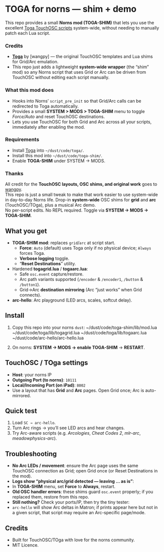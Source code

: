 # TOGA for norns — shim + demo

This repo provides a small **Norns mod (TOGA-SHIM)** that lets you use the excellent [Toga TouchOSC scripts](https://github.com/wangpy/toga) system-wide, without needing to manually patch each Lua script.

### Credits

- **[Toga](https://github.com/wangpy/toga)** by [wangpy] — the original TouchOSC templates and Lua shims for Grid/Arc emulation.  
- This repo just adds a lightweight **system-wide wrapper** (the “shim” mod) so any Norns script that uses Grid or Arc can be driven from TouchOSC without editing each script manually.

### What this mod does

- Hooks into Norns’ `script_pre_init` so that Grid/Arc calls can be redirected to Toga automatically.
- Provides a small **SYSTEM > MODS > TOGA-SHIM** menu to toggle *Force/Auto* and reset TouchOSC destinations.
- Lets you use TouchOSC for both Grid and Arc across all your scripts, immediately after enabling the mod.

### Requirements

- Install [Toga](https://github.com/wangpy/toga) into `~/dust/code/toga/`.  
- Install this mod into `~/dust/code/toga-shim/`.  
- Enable **TOGA-SHIM** under SYSTEM → MODS.

### Thanks

All credit for the **TouchOSC layouts, OSC shims, and original work** goes to [wangpy](https://github.com/wangpy).  
This repo is just a small tweak to make that work easier to use system-wide in day-to-day Norns life.
Drop-in **system-wide** OSC shims for **grid** and **arc** (TouchOSC/TOga), plus a musical Arc demo.  
No per-script edits. No REPL required. Toggle via **SYSTEM → MODS → TOGA-SHIM**.

## What you get
- **TOGA-SHIM mod**: replaces `grid`/`arc` at script start.
  - **Force**: `Auto` (default) uses Toga only if no physical device; `Always` forces Toga.
  - **Verbose logging** toggle.
  - “**Reset Destinations**” utility.
- Hardened **togagrid.lua** / **togaarc.lua**:
  - Safe `osc.event` capture/restore.
  - Arc path variants supported (`/encoder` & `/encoder1`, `/button` & `/button1`).
  - Grid→Arc **destination mirroring** (Arc “just works” when Grid connects).
- **arc-hello**: Arc playground (LED arcs, scales, softcut delay).

## Install
1. Copy this repo into your norns `dust`:
~/dust/code/toga-shim/lib/mod.lua
~/dust/code/toga/lib/togagrid.lua
~/dust/code/toga/lib/togaarc.lua
~/dust/code/arc-hello/arc-hello.lua

2. On norns: **SYSTEM → MODS → enable TOGA-SHIM** → **RESTART**.

## TouchOSC / TOga settings
- **Host**: your norns IP
- **Outgoing Port (to norns)**: `10111`
- **Local/Incoming Port (on iPad)**: `8002`
- Use a layout that has **Grid** and **Arc** pages. Open Grid once; Arc is auto-mirrored.

## Quick test
1. Load `SC → arc-hello`.
2. Turn Arc rings → you’ll see LED arcs and hear changes.
3. Try Arc-aware scripts (e.g. *Arcologies*, *Cheat Codes 2*, *mlr-arc*, *meadowphysics-arc*).

## Troubleshooting
- **No Arc LEDs / movement**: ensure the Arc page uses the same TouchOSC connection as Grid; open Grid once (or Reset Destinations in the mod).
- **Logs show “physical arc/grid detected — leaving … as is”**:
- In **TOGA-SHIM** menu, set **Force** to **Always**, restart.
- **Old OSC handler errors**: these shims guard `osc.event` properly; if you replaced them, restore from this repo.
- **Still nothing?** Check your ports/IP, then try the tiny tester:
- `arc-hello` will show Arc deltas in Matron; if prints appear here but not in a given script, that script may require an Arc-specific page/mode.

## Credits
- Built for TouchOSC/TOga with love for the norns community.
- MIT Licence.
